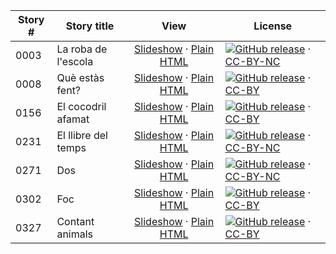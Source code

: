 Story # | Story title | View | License
-------- | -----------  |:-------:| -------
0003 | La roba de l'escola | <a href="https://global-asp.github.io/stories/ca/0003_la-roba-de-lescola_slides.html" target="_blank">Slideshow</a> · [Plain HTML](https://global-asp.github.io/stories/ca/0003_la-roba-de-lescola.html) | [![GitHub release](https://cloud.githubusercontent.com/assets/9295750/9483128/0e089e5e-4b51-11e5-98ca-6da5cef156a7.png "GitHub release")]() · [CC-BY-NC](http://creativecommons.org/licenses/by-nc/3.0/)
0008 | Què estàs fent? | <a href="https://global-asp.github.io/stories/ca/0008_què-estàs-fent_slides.html" target="_blank">Slideshow</a> · [Plain HTML](https://global-asp.github.io/stories/ca/0008_què-estàs-fent.html) | [![GitHub release](https://cloud.githubusercontent.com/assets/9295750/9483128/0e089e5e-4b51-11e5-98ca-6da5cef156a7.png "GitHub release")]() · [CC-BY](https://creativecommons.org/licenses/by/3.0/)
0156 | El cocodril afamat | <a href="https://global-asp.github.io/stories/ca/0156_el-cocodril-afamat_slides.html" target="_blank">Slideshow</a> · [Plain HTML](https://global-asp.github.io/stories/ca/0156_el-cocodril-afamat.html) | [![GitHub release](https://cloud.githubusercontent.com/assets/9295750/9483128/0e089e5e-4b51-11e5-98ca-6da5cef156a7.png "GitHub release")]() · [CC-BY](https://creativecommons.org/licenses/by/3.0/)
0231 | El llibre del temps | <a href="https://global-asp.github.io/stories/ca/0231_el-llibre-del-temps_slides.html" target="_blank">Slideshow</a> · [Plain HTML](https://global-asp.github.io/stories/ca/0231_el-llibre-del-temps.html) | [![GitHub release](https://cloud.githubusercontent.com/assets/9295750/9483128/0e089e5e-4b51-11e5-98ca-6da5cef156a7.png "GitHub release")]() · [CC-BY-NC](http://creativecommons.org/licenses/by-nc/3.0/)
0271 | Dos | <a href="https://global-asp.github.io/stories/ca/0271_dos_slides.html" target="_blank">Slideshow</a> · [Plain HTML](https://global-asp.github.io/stories/ca/0271_dos.html) | [![GitHub release](https://cloud.githubusercontent.com/assets/9295750/9483128/0e089e5e-4b51-11e5-98ca-6da5cef156a7.png "GitHub release")]() · [CC-BY-NC](http://creativecommons.org/licenses/by-nc/3.0/)
0302 | Foc | <a href="https://global-asp.github.io/stories/ca/0302_foc_slides.html" target="_blank">Slideshow</a> · [Plain HTML](https://global-asp.github.io/stories/ca/0302_foc.html) | [![GitHub release](https://cloud.githubusercontent.com/assets/9295750/9483128/0e089e5e-4b51-11e5-98ca-6da5cef156a7.png "GitHub release")]() · [CC-BY](https://creativecommons.org/licenses/by/3.0/)
0327 | Contant animals | <a href="https://global-asp.github.io/stories/ca/0327_contant-animals_slides.html" target="_blank">Slideshow</a> · [Plain HTML](https://global-asp.github.io/stories/ca/0327_contant-animals.html) | [![GitHub release](https://cloud.githubusercontent.com/assets/9295750/9483128/0e089e5e-4b51-11e5-98ca-6da5cef156a7.png "GitHub release")]() · [CC-BY](https://creativecommons.org/licenses/by/3.0/)
